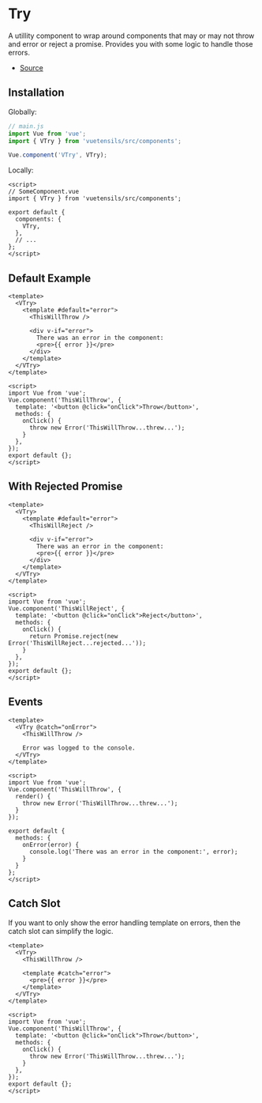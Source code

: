 # Try

A utillity component to wrap around components that may or may not throw and error or reject a promise. Provides you with some logic to handle those errors.

- [Source](https://github.com/Stegosource/vuetensils/blob/master/src/components/VTry/VTry.vue)

## Installation

Globally:

```js
// main.js
import Vue from 'vue';
import { VTry } from 'vuetensils/src/components';

Vue.component('VTry', VTry);
```

Locally:

```vue
<script>
// SomeComponent.vue
import { VTry } from 'vuetensils/src/components';

export default {
  components: {
    VTry,
  },
  // ...
};
</script>
```

## Default Example

```vue live
<template>
  <VTry>
    <template #default="error">
      <ThisWillThrow />

      <div v-if="error">
        There was an error in the component:
        <pre>{{ error }}</pre>
      </div>
    </template>
  </VTry>
</template>

<script>
import Vue from 'vue';
Vue.component('ThisWillThrow', {
  template: '<button @click="onClick">Throw</button>',
  methods: {
    onClick() {
      throw new Error('ThisWillThrow...threw...');
    }
  },
});
export default {};
</script>
```

## With Rejected Promise

```vue live
<template>
  <VTry>
    <template #default="error">
      <ThisWillReject />

      <div v-if="error">
        There was an error in the component:
        <pre>{{ error }}</pre>
      </div>
    </template>
  </VTry>
</template>

<script>
import Vue from 'vue';
Vue.component('ThisWillReject', {
  template: '<button @click="onClick">Reject</button>',
  methods: {
    onClick() {
      return Promise.reject(new Error('ThisWillReject...rejected...'));
    }
  },
});
export default {};
</script>
```

## Events

```vue live
<template>
  <VTry @catch="onError">
    <ThisWillThrow />

    Error was logged to the console.
  </VTry>
</template>

<script>
import Vue from 'vue';
Vue.component('ThisWillThrow', {
  render() {
    throw new Error('ThisWillThrow...threw...');
  }
});

export default {
  methods: {
    onError(error) {
      console.log('There was an error in the component:', error);
    }
  }
};
</script>
```

## Catch Slot

If you want to only show the error handling template on errors, then the catch slot can simplify the logic.

```vue live
<template>
  <VTry>
    <ThisWillThrow />

    <template #catch="error">
      <pre>{{ error }}</pre>
    </template>
  </VTry>
</template>

<script>
import Vue from 'vue';
Vue.component('ThisWillThrow', {
  template: '<button @click="onClick">Throw</button>',
  methods: {
    onClick() {
      throw new Error('ThisWillThrow...threw...');
    }
  },
});
export default {};
</script>
```
